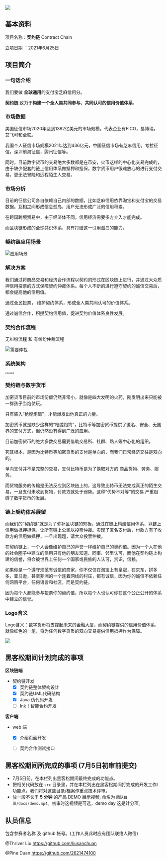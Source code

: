 ![](docs/logo/logo.jpg)

## 基本资料

项目名称：**契约链** Contract Chain

立项日期 ：2021年6月25日

## 项目简介
### 一句话介绍

我们要做 **全球通用**的支付宝芝麻信用分。

**契约链** 致力于**构建一个全人类共同参与、共同认可的信用价值体系**。

### 市场数据

美国征信市场2020年达到1382亿美元的市场规模，代表企业有FICO，易博瑞，艾飞可和全联。

我国个人征信市场规模2021年达到436亿元，中国征信市场有芝麻信用，考拉征信，深圳前海征信，腾讯征信等。

同时，目前数字货币的交易绝大多数都是在币安，火币这样的中心化交易完成的，由于缺少配套的链上信用体系做抵押和担保，数字货币用户很难放心的进行支付交易，更无法冒险和远程陌生人交易。

### 市场分析

目前的征信公司各自依赖自己内部的数据，比如芝麻信用依靠淘宝和支付宝的交易数据。互相之间形成信息孤岛，用户无法形成广泛的信用积累。

在跨国跨境贸易中，由于经济体不同，信用经济需要多方介入才能完成。

而区块链形成的全球共识体系，具有打破这一引用孤岛的能力。



### 契约链应用场景

![应用场景](README.assets/应用场景.png)

### 解决方案

我们通过将商品交易和经济合作流程以契约的形式在区块链上进行，并通过大众质押信用投票的方式保障契约仲裁体系。每个人不断的进行遵守契约的诚信交易后，都会提高他的信用值。

通过全民投票， 维护契约体系，形成全人类共同认可的价值体系。

通过诚信合作，积攒契约信用值，促进契约价值体系良性发展。



### 契约合作流程

无纠纷流程 和 有纠纷仲裁流程

![需要仲裁](docs/img/需要仲裁.png)

### 系统架构



<img src="docs/流程图/系统结果图.png" alt="系统结果图" style="zoom: 33%;" />



### 契约链与数字货币

加密货币目前的市场份额仍然非常小，就像是四大发明的火药，刚发明出来只能被一群孩子当炮仗玩。

只有装入“枪膛炮筒”，才能爆发出他真正的力量。

加密货币就是缺少这样的“枪膛炮筒”，比特币等加密货币提供了匿名、安全、无国界的支付方式，但仍然没有得到广泛的应用。

目前加密货币的绝大多数交易需要借助交易所、社群、熟人等中心化的组织。

究其根本，是因为比特币等加密货币的支付是单向的，而我们日常经济交往是双向的。

单向支付并不是完整的交易，支付比特币是为了换取对方的 商品货物、劳务、服务。

而货物服务的传输是无法反应到区块链上的，这导致比特币无法完成真正的陌生交易，一旦支付未收到货物，付款方就处于弱势。这种“优势不对等”的交易 严重阻碍了数字货币的发展。

### 链上契约体系展望

而我们的“契约链”就是为了弥补区块链的短板，通过在链上构建信用体系，以链上信用做抵押担保，让所有链上公民以投票仲裁。实现了匿名支付后，付款方有了收款方的信用做抵押，一旦出现题，请大众投票仲裁。

在契约链上，一个人会像维护自己的声誉一样维护自己的契约值。因为一个人在他的社会圈子中建立的信用只有他的朋友知道、同事、邻里认可，而他在契约链上构建的信誉，将会被世界上任何一个国家或民族的人认可，赏识，信赖。

如果你是一个遵守规范有诚信的商家，你不仅仅在淘宝上有皇冠，在京东，拼多多，亚马逊，甚至非洲的一个连着网线的村庄，都有诚信，因为你的诚信不依赖任何网购平台，任何语言和社区，而是契约链。

因为每个人都能参与投票你的契约值，所以每个人也认可你在这个公正公开的体系中建立的信誉。

### **Logo含义**

Logo含义：数字货币将支撑起未来的金融大厦，而契约链提供的信用价值体系，就像红色的一笔，将为任何数字货币的双向交易提供信用抵押作为保障。

![](README.assets/logo.jpg)

## 黑客松期间计划完成的事项

**区块链端**

- 契约链开发
  - [x] 契约链整体架构设计
  - [x] 契约链UML代码结构
  - [x] Java 伪代码开发
  - [ ] Ink！智能合约开发

**客户端**

- web 端
  - [x] 介绍页面开发
  - [ ] 契约合作测试接口
  


## 黑客松期间所完成的事项 (7月5日初审前提交)

- 7月5日前，在本栏列出黑客松期间最终完成的功能点。
- 把相关代码放在 `src` 目录里，并在本栏列出在黑客松期间打完成的开发工作/功能点。我们将对这些目录/档案作重点技术评审。
- 放一段不长于 **5 分钟** 的产品 DEMO 展示视频, 命名为 `团队目录/docs/demo.mp4`。初审时这视频是可选，demo day 这是计分项。

## 队员信息

包含参赛者名称 及 github 帐号。(工作人员此时应有团队联络人微信)

@Thriver Liu  https://github.com/liusanchuan

@Pine Duan  https://github.com/2621474100